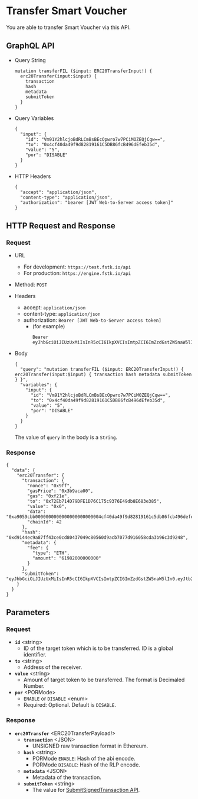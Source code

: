
# Transfer Smart Voucher

You are able to transfer Smart Voucher via this API.

## GraphQL API

- Query String
  ```
  mutation transferFIL ($input: ERC20TransferInput!) {
    erc20Transfer(input:$input) {
      transaction
      hash
      metadata
      submitToken
    }
  }
  ```
- Query Variables

  ```
  {
    "input": {
      "id": "Vm91Y2hlcjoBdRLCmBsBEcOpwro7w7PCiMOZEQjCqw==",
      "to": "0x4cf40da49f9d82819161C5DB86fcB496dEfeb35d",
      "value": "5",
      "por": "DISABLE"
    }
  }
  ```
- HTTP Headers 
  ```
  {
    "accept": "application/json",
    "content-type": "application/json",
    "authorization": "bearer [JWT Web-to-Server access token]"
  }
  ```
## HTTP Request and Response
### Request

- URL
  - For development: `https://test.fstk.io/api`
  - For production: `https://engine.fstk.io/api`

- Method: `POST`

- Headers
  - accept: `application/json`
  - content-type: `application/json` 
  - authorization: `Bearer [JWT Web-to-Server access token]`
    - (for example)
      ```
      Bearer eyJhbGciOiJIUzUxMiIsInR5cCI6IkpXVCIsImtpZCI6ImZzdGstZW5naW5lIn0.eyJ1aWQiOiLDr1xiw73Ch8KDSFx1MDAxMcOowo5awrvCqsOAXHUwMDAywrwmIiwiaWF0IjoxNTM4NzA5MDM2LCJleHAiOjE1Mzg3OTU0MzYsImF1ZCI6InVybjpmc3RrOmVuZ2luZSIsImlzcyI6InVybjpmc3RrOmVuZ2luZSIsInN1YiI6InVybjpmc3RrOmVuZ2luZTphY2Nlc3NfdG9rZW4ifQ.msJZ61FHIkKtjUpDs4sx1Kk1rb9vdhus3ntUDj6rHNmsygiHTgOEMQFJMtVqtWqkNgrtRgGpngq8Rf47xTT53g
      ```
- Body
  ``` 
  { 
    "query": "mutation transferFIL ($input: ERC20TransferInput!) { erc20Transfer(input:$input) { transaction hash metadata submitToken } }",
    "variables": {
      "input": {
        "id": "Vm91Y2hlcjoBdRLCmBsBEcOpwro7w7PCiMOZEQjCqw==",
        "to": "0x4cf40da49f9d82819161C5DB86fcB496dEfeb35d",
        "value": "5",
        "por": "DISABLE"
      }
    }
  }
  ```
  
  The value of `query` in the body is a `String`. 
  
### Response
```
{
  "data": {
    "erc20Transfer": {
      "transaction": {
        "nonce": "0x9ff",
        "gasPrice": "0x3b9aca00",
        "gas": "0xf21e",
        "to": "0x72Eb714D79DFE1D76C175c9376E49db8E683e385",
        "value": "0x0",
        "data": "0xa9059cbb0000000000000000000000004cf40da49f9d82819161c5db86fcb496defeb35d0000000000000000000000000000000000000000000000000000000000000005",
        "chainId": 42
      },
      "hash": "0xd9144ec9a87ff43ce0cd80437049c80560d9acb7077d916058cda3b96c3d9248",
      "metadata": {
        "fee": {
          "type": "ETH",
          "amount": "61982000000000"
        }
      },
      "submitToken": "eyJhbGciOiJIUzUxMiIsInR5cCI6IkpXVCIsImtpZCI6ImZzdGstZW5naW5lIn0.eyJtb2RlIjowLCJ1aWQiOiJZw4_ChiZcdTAwMWHDrVx1MDAxMcOpwro7XHUwMDFmNlx1MDAwNVx1MDAxMMKawpoiLCJhY3Rpb24iOiJlcmMyMFRyYW5zZmVyIiwidHgiOiIrR3FDQ2YrRU81cktBSUx5SHBSeTYzRk5lZC9oMTJ3WFhKTjI1SjI0NW9QamhZQzRSS2tGbkxzQUFBQUFBQUFBQUFBQUFBQk05QTJrbjUyQ2daRmh4ZHVHL0xTVzN2NnpYUUFBQUFBQUFBQUFBQUFBQUFBQUFBQUFBQUFBQUFBQUFBQUFBQUFBQUFBRktvQ0EiLCJpbmZvIjp7fSwiaWF0IjoxNTQ4NzQ2OTQ1LCJleHAiOjE1NDg3NDc1NDUsImF1ZCI6InVybjpmc3RrOmVuZ2luZSIsImlzcyI6InVybjpmc3RrOmVuZ2luZSIsInN1YiI6InVybjpmc3RrOmVuZ2luZTpzdWJtaXRfdG9rZW4ifQ.RLz0x15IBAXyEvhlJtOVYghBAfyzxzRtPkcLSEzSrry8ItJasFFpWwYZe9M4yKD0knNyxvqH1MGWdJHKFwKKkw"
    }
  }
}
```

## Parameters
### Request 
- **`id`** \<string>
  - ID of the target token which is to be transferred. ID is a global identifier.
- **`to`** \<string>
  - Address of the receiver.
- **`value`** \<string>
  - Amount of target token to be transferred. The format is Decimaled Number.
- **`por`** \<PORMode>
  - `ENABLE` or `DISABLE` \<enum>
  - Required: Optional. Default is `DISABLE`.

### Response
- **`erc20Transfer`** \<ERC20TransferPayload!>
  - **`transaction`** \<JSON>
    - UNSIGNED raw transaction format in Ethereum.
  - **`hash`** \<string>
    - PORMode `ENABLE`: Hash of the abi encode.
    - PORMode `DISABLE`: Hash of the RLP encode.
  - **`metadata`** \<JSON>
    - Metadata of the transaction.
  - **`submitToken`** \<string>
    - The value for [SubmitSignedTransaction API]().